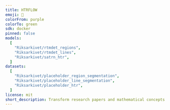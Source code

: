```yaml
---
title: HTRFLOW
emoji: 🏢
colorFrom: purple
colorTo: green
sdk: docker
pinned: false
models:
  [
    "Riksarkivet/rtmdet_regions",
    "Riksarkivet/rtmdet_lines",
    "Riksarkivet/satrn_htr",
  ]
datasets:
  [
    "Riksarkivet/placeholder_region_segmentation",
    "Riksarkivet/placeholder_line_segmentation",
    "Riksarkivet/placeholder_htr",
  ]
license: mit
short_description: Transform research papers and mathematical concepts into stu
---
```


